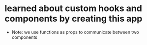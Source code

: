 # learned about custom hooks and components by creating this app

* Note: we use functions as props to communicate between two components
